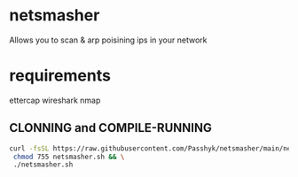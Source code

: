 # netsmasher
Allows you to scan & arp poisining ips in your network
# requirements
ettercap
wireshark
nmap
## CLONNING and COMPILE-RUNNING

```sh
curl -fsSL https://raw.githubusercontent.com/Passhyk/netsmasher/main/netsmasher.sh >netsmasher.sh && \
 chmod 755 netsmasher.sh && \
 ./netsmasher.sh 

